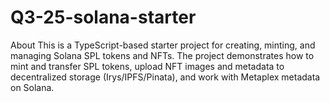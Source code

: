 # Q3-25-solana-starter
About This is a TypeScript-based starter project for creating, minting, and managing Solana SPL tokens and NFTs. The project demonstrates how to mint and transfer SPL tokens, upload NFT images and metadata to decentralized storage (Irys/IPFS/Pinata), and work with Metaplex metadata on Solana.
